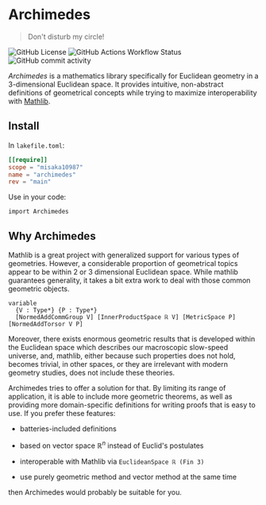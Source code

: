 # Archimedes

> Don't disturb my circle!

![GitHub License](https://img.shields.io/github/license/misaka10987/archimedes)
![GitHub Actions Workflow Status](https://img.shields.io/github/actions/workflow/status/misaka10987/archimedes/lean_action_ci.yml)
![GitHub commit activity](https://img.shields.io/github/commit-activity/m/misaka10987/archimedes)

*Archimedes* is a mathematics library specifically for Euclidean geometry in a 3-dimensional Euclidean space. It provides intuitive, non-abstract definitions of geometrical concepts while trying to maximize interoperability with [Mathlib](https://github.com/leanprover-community/mathlib4).

## Install

In `lakefile.toml`:

```toml
[[require]]
scope = "misaka10987"
name = "archimedes"
rev = "main"
```

Use in your code:

```lean4
import Archimedes
```

## Why Archimedes

Mathlib is a great project with generalized support for various types of geometries. However, a considerable proportion of geometrical topics appear to be within 2 or 3 dimensional Euclidean space. While mathlib guarantees generality, it takes a bit extra work to deal with those common geometric objects.

```lean4
variable
  {V : Type*} {P : Type*}
  [NormedAddCommGroup V] [InnerProductSpace ℝ V] [MetricSpace P] [NormedAddTorsor V P]
```

Moreover, there exists enormous geometric results that is developed within the Euclidean space which describes our macroscopic slow-speed universe, and, mathlib, either because such properties does not hold, becomes trivial, in other spaces, or they are irrelevant with modern geometry studies, does not include these theories.

Archimedes tries to offer a solution for that. By limiting its range of application, it is able to include more geometric theorems, as well as providing more domain-specific definitions for writing proofs that is easy to use. If you prefer these features:

- batteries-included definitions

- based on vector space $\mathbb R^n$ instead of Euclid's postulates

- interoperable with Mathlib via `EuclideanSpace ℝ (Fin 3)` 

- use purely geometric method and vector method at the same time

then Archimedes would probably be suitable for you.
